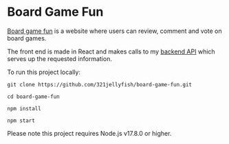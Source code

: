 # Board Game Fun

[Board game fun](https://charlotte-board-game.netlify.app/) is a website where users can review, comment and vote on board games.

The front end is made in React and makes calls to my [backend API](https://github.com/321jellyfish/nc-games) which serves up the requested information.

To run this project locally:

`git clone https://github.com/321jellyfish/board-game-fun.git`

`cd board-game-fun`

`npm install`

`npm start`

Please note this project requires Node.js v17.8.0 or higher.
